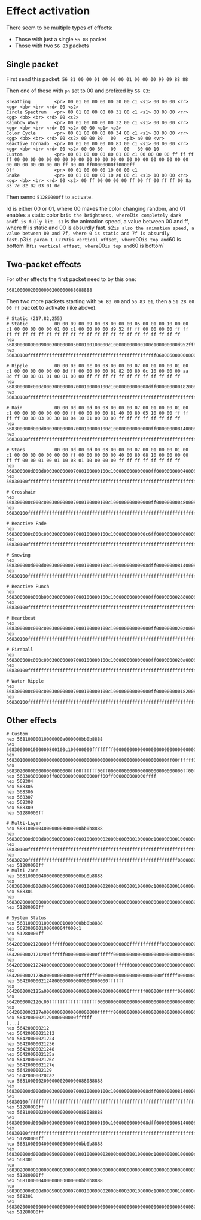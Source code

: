 # Effect activation

There seem to be multiple types of effects:

- Those with just a single `56 83` packet
- Those with two `56 83` packets

## Single packet

First send this packet: `56 81 00 00 01 00 00 00 01 00 00 00 99 09 88 88`

Then one of these with `pn` set to 00 and prefixed by `56 83`:

    Breathing         <pn> 00 01 00 00 00 00 30 00 c1 <s1> 00 00 00 <rr> <gg> <bb> <br> <rd> 00 <s2>
    Circle Spectrum   <pn> 00 01 00 00 00 00 31 00 c1 <s1> 00 00 00 <rr> <gg> <bb> <br> <rd> 00 <s2>
    Rainbow Wave      <pn> 00 01 00 00 00 00 32 00 c1 <s1> 00 00 00 <rr> <gg> <bb> <br> <rd> 00 <s2> 00 00 <p1> <p2>
    Color Cycle       <pn> 00 01 00 00 00 00 34 00 c1 <s1> 00 00 00 <rr> <gg> <bb> <br> <rd> 00 <s2> 00 00 80   00   <p3> a0 00 <vr>
    Reactive Tornado  <pn> 00 01 00 00 00 00 83 00 c1 <s1> 00 00 00 <rr> <gg> <bb> <br> <rd> 00 <s2> 00 00 80   00   00   30 00 10
    Custom            <pn> 00 01 00 00 00 80 01 00 c1 00 00 00 00 ff ff ff ff 00 00 00 00 00 00 00 00 00 00 00 00 00 00 00 00 00 00 00 00 00 00 00 00 00 00 00 00 00 ff 00 00 ff00000000ff0000ff
    Off               <pn> 00 01 00 00 00 10 00 00 c1
    Snake             <pn> 00 01 00 00 00 10 a0 00 c1 <s1> 10 00 00 <rr> <gg> <bb> <br> <rd> 00 <s2> 00 ff 00 00 00 00 ff 00 ff 00 ff ff 00 8a 83 7c 82 02 03 01 0c


Then sennd `51280000ff` to activate.

rd is either 00 or 01, where 00 makes the color changing random, and 01 enables a static color
br` is the brightness, where `0` is completely dark and `ff` is fully lit.
s1` is the animation speed, a value between 00 and ff, where ff is static and 00 is absurdly fast.
s2` is also the animation speed, a value between 00 and 7f, where 0 is static and 7f is absurdly fast.
`p3` is param 1 (?)
`vr` is vertical offset, where `00` is top and `60 is bottom`
`hr` is vertical offset, where `00` is top and `60 is bottom`

## Two-packet effects

For other effects the first packet need to by this one:

`56810000020000000200000088088888`

Then two more packets starting with `56 83 00` and `56 83 01`, then
a `51 28 00 00 ff` packet to activate (like above).

    # Static (217,82,255)
    # Static          00 00 09 00 09 00 03 00 00 00 05 00 01 00 10 00 00 c1 00 00 00 00 00 01 00 c1 00 00 00 00 d9 52 ff ff 00 00 00 00 ff ff ff ff ff ff ff ff ff ff ff ff ff ff ff ff ff ff ff ff ff ff ff ff
    hex 56830000090009000300000005000100100000c100000000000100c100000000d952ffff00000000ffffffffffffffffffffffffffffffffffffffffffffffff
    hex 56830100ffffffffffffffffffffffffffffffffffffffffffffffff0600060000000000020001

    # Ripple          00 00 0c 00 0c 00 03 00 00 00 07 00 01 00 00 01 00 c1 00 00 00 00 00 00 8d ff 00 00 00 00 01 82 00 80 0c 10 00 00 00 aa 8d ff 00 00 01 01 00 01 00 00 ff ff ff ff ff ff ff ff ff ff ff ff
    hex 568300000c000c000300000007000100000100c10000000000008dff00000000018200800c10000000aa8dff0000010100010000ffffffffffffffffffffffff
    hex 56830100ffffffffffffffffffffffffffffffffffffffffffffffffffffffffffffffffffffffff0900090000000000040001

    # Rain            00 00 0d 00 0d 00 03 00 00 00 07 00 01 00 00 01 00 c1 00 00 00 00 00 00 00 ff 00 00 00 00 81 40 00 80 05 10 00 00 ff ff ff ff 00 00 03 00 30 18 04 10 01 00 00 00 ff ff ff ff ff ff ff ff
    hex 568300000d000d000300000007000100000100c100000000000000ff000000008140008005100000ffffffff000003003018041001000000ffffffffffffffff
    hex 56830100ffffffffffffffffffffffffffffffffffffffffffffffffffffffffffffffffffffffffffffffff0a000a0000000000040001

    # Stars           00 00 0d 00 0d 00 03 00 00 00 07 00 01 00 00 01 00 c1 00 00 00 00 00 00 00 ff 00 00 00 00 00 40 00 80 08 10 00 00 00 00 ff ff 00 00 01 00 01 10 08 01 10 00 00 00 ff ff ff ff ff ff ff ff
    hex 568300000d000d000300000007000100000100c100000000000000ff0000000000400080081000000000ffff000001000110080110000000ffffffffffffffff
    hex 56830100ffffffffffffffffffffffffffffffffffffffffffffffffffffffffffffffffffffffffffffffff0a000a0000000000040001

    # Crosshair
    hex 568300000c000c000300000007000100000100c100000000000000ff00000000048000800b100000ffffffff0200020003000000ffffffffffffffffffffffff
    hex 56830100ffffffffffffffffffffffffffffffffffffffffffffffffffffffffffffffffffffffff0900090000000000040001

    # Reactive Fade
    hex 568300000c000c000300000007000100000100c1000000000000c6ff00000000008000800b100000ffffffff0000020000000000ffffffffffffffffffffffff
    hex 56830100ffffffffffffffffffffffffffffffffffffffffffffffffffffffffffffffffffffffff0900090000000000040001

    # Snowing
    hex 568300000d000d000300000007000100000100c10000000000008dff000000008140008002100000ff0000ff0000030038ff101001400000ffffffffffffffff
    hex 56830100ffffffffffffffffffffffffffffffffffffffffffffffffffffffffffffffffffffffffffffffff0a000a0000000000040001

    # Reactive Punch
    hex 568300000b000b000300000007000100000100c100000000000000ff000000002880008007100000000000ff02000100ffffffffffffffffffffffffffffffff
    hex 56830100ffffffffffffffffffffffffffffffffffffffffffffffffffffffffffffffff0800080000000000040001

    # Heartbeat
    hex 568300000c000c000300000007000100000100c100000000000000ff0000000020a0008020100000ffffffff0000030002ff0003ffffffffffffffffffffffff
    hex 56830100ffffffffffffffffffffffffffffffffffffffffffffffffffffffffffffffffffffffff0900090000000000040001

    # Fireball
    hex 568300000c000c000300000007000100000100c100000000000000ff0000000020a0008010100000ffffffff0000030001080904ffffffffffffffffffffffff
    hex 56830100ffffffffffffffffffffffffffffffffffffffffffffffffffffffffffffffffffffffff0900090000000000040001

    # Water Ripple
    hex 568300000c000c000300000007000100000100c100000000000000ff00000000018200800c100000ffffffff0000060100901420ffffffffffffffffffffffff
    hex 56830100ffffffffffffffffffffffffffffffffffffffffffffffffffffffffffffffffffffffff0900090000000000040001

## Other effects

    # Custom
    hex 56810000010000000a000000bb0b8888
    hex 5683000001000000800100c100000000ffffffff0000000000000000000000000000000000000000000000000000000000ff0000ff00000000ff0000ff
    hex 568301000000000000000000000000000000000000000000000000000000ff00ffffff00ff0000000000000000000000000000ff00ffff0000ff
    hex 568302000000000000000000ff00ffffff00ff0000000000000000000000000000ff00ffffff0000ff00000000000000000000000000ff00ff
    hex 568303000000ff0000000000000000ff00ff000000000000ffff
    hex 568304
    hex 568305
    hex 568306
    hex 568307
    hex 568308
    hex 568309
    hex 51280000ff

    # Multi-Layer
    hex 568100000400000003000000bb0b8888
    hex 568300000d000d000500000007000100090002000b000300100000c100000000100000c100000000100000c100000000100000c100000000ffffffffffffffff
    hex 56830100ffffffffffffffffffffffffffffffffffffffffffffffffffffffffffffffffffffffffffffffffffffffffffffffffffffffffffffffffffffffff
    hex 56830200ffffffffffffffffffffffffffffffffffffffffffffffffffffffff08000800000000000200010004000200060003
    hex 51280000ff
    # Multi-Zone
    hex 568100000400000003000000bb0b8888
    hex 568300000d000d000500000007000100090002000b000300100000c100000000100000c100000000100000c100000000100000c1
    hex 568301
    hex 568302000000000000000000000000000000000000000000000000000000000008000800000000000200010004000200060003
    hex 51280000ff

    # System Status
    hex 568100000100000001000000bb0b8888
    hex 568300000100000004f000c1
    hex 51280000ff
    hex 5642000002120000ffffff000000000000000000000000ffffffffffff000000000000000000000000000000000000ffffffffffffffffffffffffffffff
    hex 5642000002121200ffffff000000000000ffffff000000000000000000000000000000000000000000000000000000000000000000ffffff
    hex 5642000002122400000000000000000000000000ffffff000000000000000000000000000000000000ffffffffffff
    hex 5642000002123600000000000000ffffff000000000000000000000000ffffff000000000000000000000000000000000000ffffff
    hex 5642000002124800000000000000000000ffffff
    hex 5642000002125a00000000000000000000000000000000ffffff000000ffffff000000000000000000ffffffffffffffffff000000000000ffffffffffff
    hex 5642000002126c00ffffffffffffffffff000000000000000000000000000000000000000000000000000000000000000000ffffffffffff
    hex 5642000002127e00000000000000000000ffffff000000000000000000000000000000000000ffffffffffff000000ffffff
    hex 5642000002129000000000ffffff
    [...]
    hex 564200000212
    hex 56420000021212
    hex 56420000021224
    hex 56420000021236
    hex 56420000021248
    hex 5642000002125a
    hex 5642000002126c
    hex 5642000002127e
    hex 5642000002129
    hex 56420000020ca2
    hex 56810000020000000200000088088888
    hex 568300000d000d000300000007000100000100c10000000000008dff000000008140008002100000ff0000ff0000030038ff101001400000ffffffffffffffff
    hex 56830100ffffffffffffffffffffffffffffffffffffffffffffffffffffffffffffffffffffffffffffffff0a000a0000000000040001
    hex 51280000ff
    hex 56810000020000000200000088088888
    hex 568300000d000d000300000007000100000100c10000000000008dff000000008140008002100000ff0000ff0000030038ff101001400000ffffffffffffffff
    hex 56830100ffffffffffffffffffffffffffffffffffffffffffffffffffffffffffffffffffffffffffffffff0a000a0000000000040001
    hex 51280000ff
    hex 568100000400000003000000bb0b8888
    hex 568300000d000d000500000007000100090002000b000300100000c100000000100000c100000000100000c100000000100000c1
    hex 568301
    hex 568302000000000000000000000000000000000000000000000000000000000008000800000000000200010004000200060003
    hex 51280000ff
    hex 568100000400000003000000bb0b8888
    hex 568300000d000d000500000007000100090002000b000300100000c100000000100000c100000000100000c100000000100000c1
    hex 568301
    hex 568302000000000000000000000000000000000000000000000000000000000008000800000000000200010004000200060003
    hex 51280000ff
